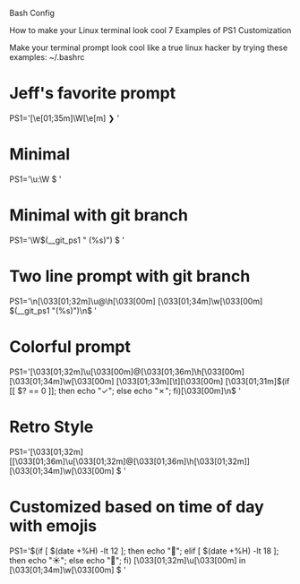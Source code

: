Bash Config

How to make your Linux terminal look cool
7 Examples of PS1 Customization

Make your terminal prompt look cool like a true linux hacker by trying these examples:
~/.bashrc

# Jeff's favorite prompt
PS1='\[\e[01;35m\]\W\[\e[m\] ❯ '

# Minimal
PS1='\u:\W $ '

# Minimal with git branch
PS1='\W$(__git_ps1 " (%s)") $ '

# Two line prompt with git branch
PS1='\n\[\033[01;32m\]\u@\h\[\033[00m\] \[\033[01;34m\]\w\[\033[00m\] $(__git_ps1 "(%s)")\n\$ '

# Colorful prompt
PS1='\[\033[01;32m\]\u\[\033[00m\]@\[\033[01;36m\]\h\[\033[00m\] \[\033[01;34m\]\w\[\033[00m\] \[\033[01;33m\][\t]\[\033[00m\] \[\033[01;31m\]$(if [[ $? == 0 ]]; then echo "✓"; else echo "✗"; fi)\[\033[00m\]\n\$ '

# Retro Style
PS1='\[\033[01;32m\][\[\033[01;36m\]\u\[\033[01;32m\]@\[\033[01;36m\]\h\[\033[01;32m\]] \[\033[01;34m\]\w\[\033[00m\] \$ '

# Customized based on time of day with emojis
PS1='$(if [ $(date +%H) -lt 12 ]; then echo "🌅"; elif [ $(date +%H) -lt 18 ]; then echo "☀️"; else echo "🌙"; fi) \[\033[01;32m\]\u\[\033[00m\] in \[\033[01;34m\]\w\[\033[00m\] \$ '
